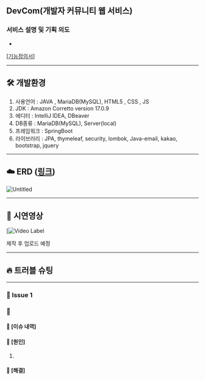 ## DevCom(개발자 커뮤니티 웹 서비스)

### 서비스 설명 및 기획 의도

- 


[[기능정의서]()]

---

## 🛠 개발환경

1. 사용언어 : JAVA , MariaDB(MySQL), HTML5 , CSS , JS
2. JDK : Amazon Corretto version 17.0.9
3. 에디터 : IntelliJ IDEA, DBeaver
4. DB종류 : MariaDB(MySQL), Server(local)
5. 프레임워크 : SpringBoot
6. 라이브러리 : JPA, thymeleaf, security, lombok, Java-email, kakao, bootstrap, jquery


---

## ☁️ ERD ([링크]())


![Untitled]()



---

## 👀 시연영상

[![Video Label]()

제작 후 업로드 예정

---

## 🔥 트러블 슈팅

---

### 🚨 Issue 1
### 🚧 

#### 💭 [이슈 내역]


#### 🛑 [원인]
1. 

#### 🚥 [해결]

